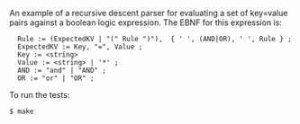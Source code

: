 An example of a recursive descent parser for evaluating a set of key=value pairs
against a boolean logic expression.  The EBNF for this expression is:

```
  Rule := (ExpectedKV | "(" Rule ")"),  { ' ', (AND|OR), ' ', Rule } ;
  ExpectedKV := Key, "=", Value ;
  Key := <string>
  Value := <string> | '*' ;
  AND := "and" | "AND" ;
  OR := "or" | "OR" ;
```
To run the tests:
```
$ make
```
